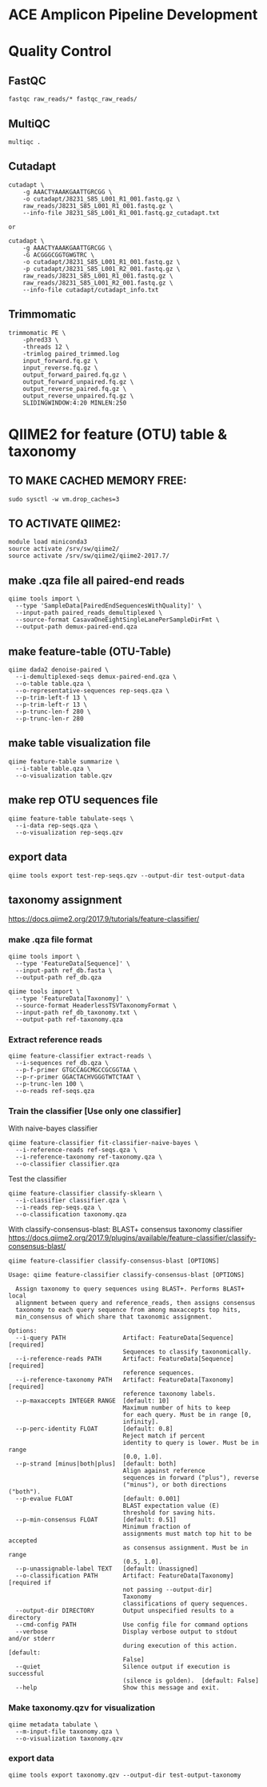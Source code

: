 # ACE Amplicon Pipeline Development

# Quality Control

## FastQC
```
fastqc raw_reads/* fastqc_raw_reads/
```

## MultiQC
```
multiqc .
```

## Cutadapt
```
cutadapt \
    -g AAACTYAAAKGAATTGRCGG \
    -o cutadapt/J8231_S85_L001_R1_001.fastq.gz \
    raw_reads/J8231_S85_L001_R1_001.fastq.gz \
    --info-file J8231_S85_L001_R1_001.fastq.gz_cutadapt.txt

or 

cutadapt \
    -g AAACTYAAAKGAATTGRCGG \
    -G ACGGGCGGTGWGTRC \
    -o cutadapt/J8231_S85_L001_R1_001.fastq.gz \
    -p cutadapt/J8231_S85_L001_R2_001.fastq.gz \
    raw_reads/J8231_S85_L001_R1_001.fastq.gz \
    raw_reads/J8231_S85_L001_R2_001.fastq.gz \
    --info-file cutadapt/cutadapt_info.txt
```

## Trimmomatic
```
trimmomatic PE \
    -phred33 \
    -threads 12 \
    -trimlog paired_trimmed.log
    input_forward.fq.gz \
    input_reverse.fq.gz \
    output_forward_paired.fq.gz \
    output_forward_unpaired.fq.gz \
    output_reverse_paired.fq.gz \
    output_reverse_unpaired.fq.gz \
    SLIDINGWINDOW:4:20 MINLEN:250
```

# QIIME2 for feature (OTU) table & taxonomy

## TO MAKE CACHED MEMORY FREE:
```
sudo sysctl -w vm.drop_caches=3
```

## TO ACTIVATE QIIME2:
```
module load miniconda3
source activate /srv/sw/qiime2/
source activate /srv/sw/qiime2/qiime2-2017.7/
```

## make .qza file all paired-end reads
```
qiime tools import \
  --type 'SampleData[PairedEndSequencesWithQuality]' \
  --input-path paired_reads_demultiplexed \
  --source-format CasavaOneEightSingleLanePerSampleDirFmt \
  --output-path demux-paired-end.qza
```

## make feature-table (OTU-Table)
```
qiime dada2 denoise-paired \
  --i-demultiplexed-seqs demux-paired-end.qza \
  --o-table table.qza \
  --o-representative-sequences rep-seqs.qza \
  --p-trim-left-f 13 \
  --p-trim-left-r 13 \
  --p-trunc-len-f 280 \
  --p-trunc-len-r 280
```

## make table visualization file
```
qiime feature-table summarize \
  --i-table table.qza \
  --o-visualization table.qzv
```

## make rep OTU sequences file
```
qiime feature-table tabulate-seqs \
  --i-data rep-seqs.qza \
  --o-visualization rep-seqs.qzv
```

## export data
```
qiime tools export test-rep-seqs.qzv --output-dir test-output-data
```

## taxonomy assignment
 https://docs.qiime2.org/2017.9/tutorials/feature-classifier/

### make .qza file format
```
qiime tools import \
  --type 'FeatureData[Sequence]' \
  --input-path ref_db.fasta \
  --output-path ref_db.qza

qiime tools import \
  --type 'FeatureData[Taxonomy]' \
  --source-format HeaderlessTSVTaxonomyFormat \
  --input-path ref_db_taxonomy.txt \
  --output-path ref-taxonomy.qza
```

### Extract reference reads
```
qiime feature-classifier extract-reads \
  --i-sequences ref_db.qza \
  --p-f-primer GTGCCAGCMGCCGCGGTAA \
  --p-r-primer GGACTACHVGGGTWTCTAAT \
  --p-trunc-len 100 \
  --o-reads ref-seqs.qza
```

### Train the classifier [Use only one classifier]

With naive-bayes classifier

```
qiime feature-classifier fit-classifier-naive-bayes \
  --i-reference-reads ref-seqs.qza \
  --i-reference-taxonomy ref-taxonomy.qza \
  --o-classifier classifier.qza
```
  
Test the classifier

```
qiime feature-classifier classify-sklearn \
  --i-classifier classifier.qza \
  --i-reads rep-seqs.qza \
  --o-classification taxonomy.qza
```

With classify-consensus-blast: BLAST+ consensus taxonomy classifier
https://docs.qiime2.org/2017.9/plugins/available/feature-classifier/classify-consensus-blast/

```
qiime feature-classifier classify-consensus-blast [OPTIONS]
```

```
Usage: qiime feature-classifier classify-consensus-blast [OPTIONS]

  Assign taxonomy to query sequences using BLAST+. Performs BLAST+ local
  alignment between query and reference_reads, then assigns consensus
  taxonomy to each query sequence from among maxaccepts top hits,
  min_consensus of which share that taxonomic assignment.

Options:
  --i-query PATH                Artifact: FeatureData[Sequence]  [required]
                                Sequences to classify taxonomically.
  --i-reference-reads PATH      Artifact: FeatureData[Sequence]  [required]
                                reference sequences.
  --i-reference-taxonomy PATH   Artifact: FeatureData[Taxonomy]  [required]
                                reference taxonomy labels.
  --p-maxaccepts INTEGER RANGE  [default: 10]
                                Maximum number of hits to keep
                                for each query. Must be in range [0,
                                infinity].
  --p-perc-identity FLOAT       [default: 0.8]
                                Reject match if percent
                                identity to query is lower. Must be in range
                                [0.0, 1.0].
  --p-strand [minus|both|plus]  [default: both]
                                Align against reference
                                sequences in forward ("plus"), reverse
                                ("minus"), or both directions ("both").
  --p-evalue FLOAT              [default: 0.001]
                                BLAST expectation value (E)
                                threshold for saving hits.
  --p-min-consensus FLOAT       [default: 0.51]
                                Minimum fraction of
                                assignments must match top hit to be accepted
                                as consensus assignment. Must be in range
                                (0.5, 1.0].
  --p-unassignable-label TEXT   [default: Unassigned]
  --o-classification PATH       Artifact: FeatureData[Taxonomy] [required if
                                not passing --output-dir]
                                Taxonomy
                                classifications of query sequences.
  --output-dir DIRECTORY        Output unspecified results to a directory
  --cmd-config PATH             Use config file for command options
  --verbose                     Display verbose output to stdout and/or stderr
                                during execution of this action.  [default:
                                False]
  --quiet                       Silence output if execution is successful
                                (silence is golden).  [default: False]
  --help                        Show this message and exit.
```


### Make taxonomy.qzv for visualization

```
qiime metadata tabulate \
  --m-input-file taxonomy.qza \
  --o-visualization taxonomy.qzv
```

### export data
```
qiime tools export taxonomy.qzv --output-dir test-output-taxonomy
```
